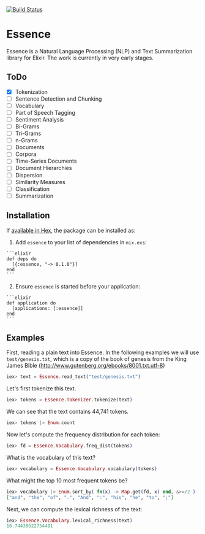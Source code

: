 [![Build Status](https://semaphoreci.com/api/v1/nicbet/essence/branches/master/shields_badge.svg)](https://semaphoreci.com/nicbet/essence)
# Essence

Essence is a Natural Language Processing (NLP) and Text Summarization library for Elixir. The work is currently in very early stages.

## ToDo

- [x] Tokenization
- [ ] Sentence Detection and Chunking
- [ ] Vocabulary
- [ ] Part of Speech Tagging
- [ ] Sentiment Analysis
- [ ] Bi-Grams
- [ ] Tri-Grams
- [ ] n-Grams
- [ ] Documents
- [ ] Corpora
- [ ] Time-Series Documents
- [ ] Document Hierarchies
- [ ] Dispersion
- [ ] Similarity Measures
- [ ] Classification
- [ ] Summarization

## Installation

If [available in Hex](https://hex.pm/docs/publish), the package can be installed as:

  1. Add `essence` to your list of dependencies in `mix.exs`:

    ```elixir
    def deps do
      [{:essence, "~> 0.1.0"}]
    end
    ```

  2. Ensure `essence` is started before your application:

    ```elixir
    def application do
      [applications: [:essence]]
    end
    ```

## Examples

First, reading a plain text into Essence. In the following examples we will
use `test/genesis.txt`, which is a copy of the book of genesis
from the King James Bible (http://www.gutenberg.org/ebooks/8001.txt.utf-8)
  ```elixir
  iex> text = Essence.read_text("test/genesis.txt")
  ```

Let's first tokenize this text.
  ```elixir
  iex> tokens = Essence.Tokenizer.tokenize(text)
  ```

We can see that the text contains 44,741 tokens.
  ```elixir
  iex> tokens |> Enum.count
  ```

Now let's compute the frequency distribution for each token:
  ```elixir
  iex> fd = Essence.Vocabulary.freq_dist(tokens)
  ```

What is the vocabulary of this text?
  ```elixir
  iex> vocabulary = Essence.Vocabulary.vocabulary(tokens)
  ```

What might the top 10 most frequent tokens be?
  ```elixir
  iex> vocabulary |> Enum.sort_by( fn(x) -> Map.get(fd, x) end, &>=/2 ) |> Enum.slice(1, 10)
  ["and", "the", "of", ".", "And", ":", "his", "he", "to", ";"]
  ```

Next, we can compute the lexical richness of the text:
  ```elixir
  iex> Essence.Vocabulary.lexical_richness(text)
  16.74438622754491
  ```
